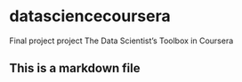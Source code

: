 # datasciencecoursera
Final project project The Data Scientist’s Toolbox in Coursera

## This is a markdown file
